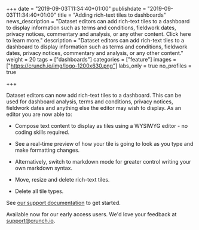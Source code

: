 +++
date = "2019-09-03T11:34:40+01:00"
publishdate = "2019-09-03T11:34:40+01:00"
title = "Adding rich-text tiles to dashboards"
news_description = "Dataset editors can add rich-text tiles to a dashboard to display information such as terms and conditions, fieldwork dates, privacy notices, commentary and analysis, or any other content. Click here to learn more."
description = "Dataset editors can add rich-text tiles to a dashboard to display information such as terms and conditions, fieldwork dates, privacy notices, commentary and analysis, or any other content."
weight = 20
tags = ["dashboards"]
categories = ["feature"]
images = ["https://crunch.io/img/logo-1200x630.png"]
labs_only = true
no_profiles = true

+++

Dataset editors can now add rich-text tiles to a dashboard. This can be used for dashboard analysis, terms and conditions, privacy notices, fieldwork dates and anything else the editor may wish to display. As an editor you are now able to:

* Compose text content to display as tiles using a WYSIWYG editor - no coding skills required.

* See a real-time preview of how your tile is going to look as you type and make formatting changes.

* Alternatively, switch to markdown mode for greater control writing your own markdown syntax.

* Move, resize and delete rich-text tiles.

* Delete all tile types.


See [our support documentation](http://support.crunch.io/articles/TAB7n65c/How-to-add-a-richtext-tile-to-a-dashboard) to get started.

Available now for our early access users. We'd love your feedback at support@crunch.io.
